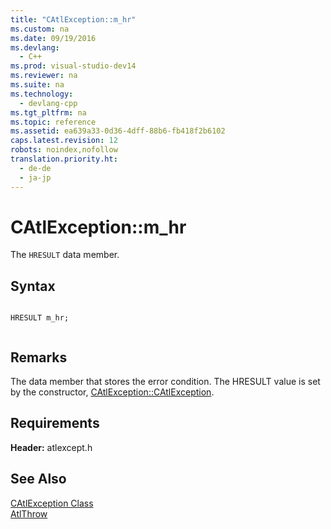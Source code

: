 ```yaml
---
title: "CAtlException::m_hr"
ms.custom: na
ms.date: 09/19/2016
ms.devlang: 
  - C++
ms.prod: visual-studio-dev14
ms.reviewer: na
ms.suite: na
ms.technology: 
  - devlang-cpp
ms.tgt_pltfrm: na
ms.topic: reference
ms.assetid: ea639a33-0d36-4dff-88b6-fb418f2b6102
caps.latest.revision: 12
robots: noindex,nofollow
translation.priority.ht: 
  - de-de
  - ja-jp
---
```

# CAtlException::m_hr
The `HRESULT` data member.  
  
## Syntax  
  
```  
  
HRESULT m_hr;  
  
```  
  
## Remarks  
 The data member that stores the error condition. The HRESULT value is set by the constructor, [CAtlException::CAtlException](../vs140/CAtlException--CAtlException.md).  
  
## Requirements  
 **Header:** atlexcept.h  
  
## See Also  
 [CAtlException Class](../vs140/CAtlException-Class.md)   
 [AtlThrow](../vs140/AtlThrow.md)